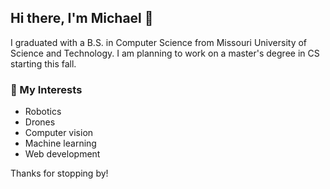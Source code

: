 ## Hi there, I'm Michael 👋

I graduated with a B.S. in Computer Science from Missouri University of Science and Technology. I am planning to work on a master's degree in CS starting this fall.

### 🔭 My Interests

- Robotics
- Drones
- Computer vision
- Machine learning
- Web development

Thanks for stopping by!
